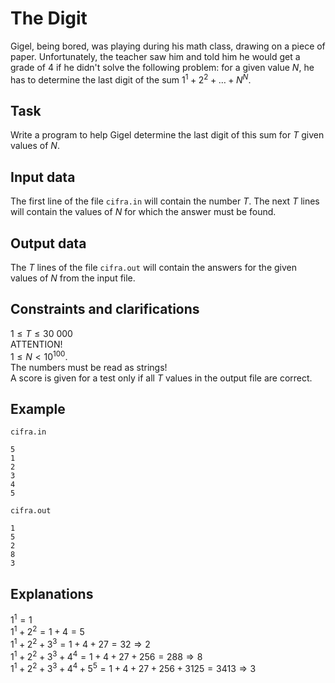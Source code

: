 # The Digit

Gigel, being bored, was playing during his math class, drawing on a piece of paper. Unfortunately, the teacher saw him and told him he would get a grade of $4$ if he didn't solve the following problem: for a given value $N$, he has to determine the last digit of the sum $1^1 + 2^2 + \dots + N^N$.

## Task

Write a program to help Gigel determine the last digit of this sum for $T$ given values of $N$.

## Input data

The first line of the file `cifra.in` will contain the number $T$. The next $T$ lines will contain the values of $N$ for which the answer must be found.

## Output data

The $T$ lines of the file `cifra.out` will contain the answers for the given values of $N$ from the input file.

## Constraints and clarifications

$1 \leq T \leq 30\ 000$  
ATTENTION!  
$1 \leq N < 10^{100}$.  
The numbers must be read as strings!  
A score is given for a test only if all $T$ values in the output file are correct.

## Example

`cifra.in`  
```
5
1
2
3
4
5
```

`cifra.out`  
```
1
5
2
8
3
```

## Explanations

$1^1 = 1$  
$1^1 + 2^2 = 1 + 4 = 5$  
$1^1 + 2^2 + 3^3 = 1 + 4 + 27 = 32 \Rightarrow 2$  
$1^1 + 2^2 + 3^3 + 4^4 = 1 + 4 + 27 + 256 = 288 \Rightarrow 8$  
$1^1 + 2^2 + 3^3 + 4^4 + 5^5 = 1 + 4 + 27 + 256 + 3125 = 3413 \Rightarrow 3$